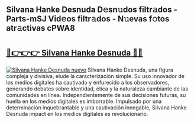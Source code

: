 ## Silvana Hanke Desnuda D𝚎sn𝚞dos filtr𝚊dos - Parts-mSJ Vid𝚎os filtr𝚊dos - N𝚞evas f𝚘tos atr𝚊ctivas cPWA8

# <h2><a href="http://mbc50y.tromn.icu/?c=Silvana+Hanke+Desnuda">🔗👉👉👉 Silvana Hanke Desnuda 🔗🔗</a></h2>

[![Silvana Hanke Desnuda nuevo](https://i.imgur.com/pEAQMta.gif)](http://mbc50y.tromn.icu/?c=Silvana+Hanke+Desnuda)
Silvana Hanke Desnuda, una figura compleja y divisiva, elude la caracterización simple. Su uso innovador de los medios digitales ha cautivado y enfurecido a los observadores, generando debates sobre identidad, ética y la naturaleza cambiante de las comunidades en línea. Independientemente de sus decisiones futuras, su huella en los medios digitales es imborrable. Impulsado por una determinación inquebrantable y una cautivación innegable, Silvana Hanke Desnuda impact en los medios digitales es revolucionario.
